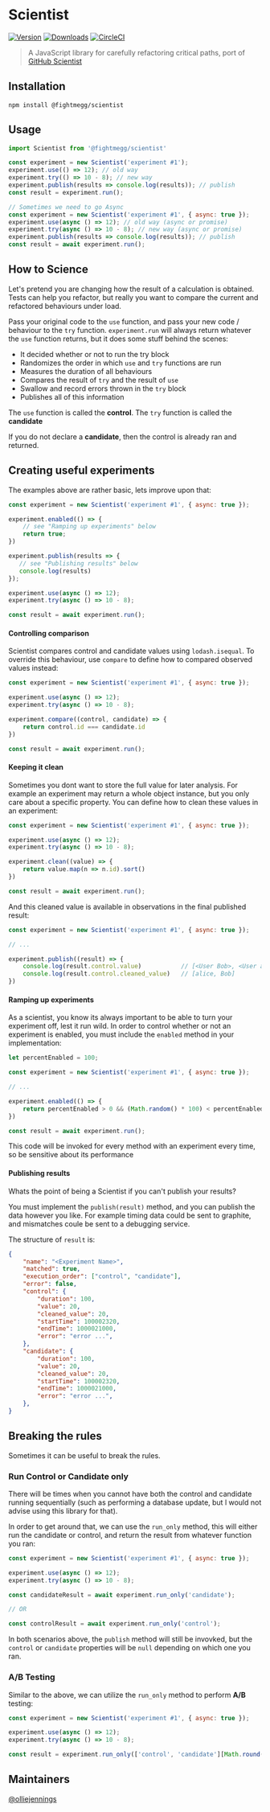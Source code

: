 # Scientist

[![Version](https://img.shields.io/npm/v/@fightmegg/scientist.svg)](https://www.npmjs.com/package/@fightmegg/scientist)
[![Downloads](https://img.shields.io/npm/dm/@fightmegg/scientist.svg)](https://www.npmjs.com/package/@fightmegg/scientist)
[![CircleCI](https://circleci.com/gh/fightmegg/scientist/tree/master.svg?style=svg)](https://circleci.com/gh/fightmegg/scientist/tree/master)

> A JavaScript library for carefully refactoring critical paths, port of [GitHub Scientist](https://github.com/github/scientist)

## Installation

`npm install @fightmegg/scientist`


## Usage

```js
import Scientist from '@fightmegg/scientist'

const experiment = new Scientist('experiment #1');
experiment.use(() => 12); // old way
experiment.try(() => 10 - 8); // new way
experiment.publish(results => console.log(results)); // publish
const result = experiment.run();

// Sometimes we need to go Async
const experiment = new Scientist('experiment #1', { async: true });
experiment.use(async () => 12); // old way (async or promise)
experiment.try(async () => 10 - 8); // new way (async or promise)
experiment.publish(results => console.log(results)); // publish
const result = await experiment.run();
```


## How to Science

Let's pretend you are changing how the result of a calculation is obtained. Tests can help you refactor, but really you want to compare the current and refactored behaviours under load.

Pass your original code to the `use` function, and pass your new code / behaviour to the `try` function. `experiment.run` will always return whatever the `use` function returns, but it does some stuff behind the scenes:

* It decided whether or not to run the try block
* Randomizes the order in which `use` and `try` functions are run
* Measures the duration of all behaviours
* Compares the result of `try` and the result of `use`
* Swallow and record errors thrown in the `try` block
* Publishes all of this information


The `use` function is called the **control**. The `try` function is called the **candidate**

If you do not declare a **candidate**, then the control is already ran and returned.


## Creating useful experiments

The examples above are rather basic, lets improve upon that:

```js
const experiment = new Scientist('experiment #1', { async: true });

experiment.enabled(() => {
    // see "Ramping up experiments" below
    return true;
})

experiment.publish(results => {
   // see "Publishing results" below
   console.log(results)
});

experiment.use(async () => 12);
experiment.try(async () => 10 - 8);

const result = await experiment.run();
```

#### Controlling comparison

Scientist compares control and candidate values using `lodash.isequal`. To override this behaviour, use `compare` to define how to compared observed values instead:

```js
const experiment = new Scientist('experiment #1', { async: true });

experiment.use(async () => 12);
experiment.try(async () => 10 - 8);

experiment.compare((control, candidate) => {
    return control.id === candidate.id
})

const result = await experiment.run();
```


#### Keeping it clean

Sometimes you dont want to store the full value for later analysis. For example an experiment may return a whole object instance, but you only care about a specific property. You can define how to clean these values in an experiment:

```js
const experiment = new Scientist('experiment #1', { async: true });

experiment.use(async () => 12);
experiment.try(async () => 10 - 8);

experiment.clean((value) => {
    return value.map(n => n.id).sort()
})

const result = await experiment.run();
```

And this cleaned value is available in observations in the final published result:

```js
const experiment = new Scientist('experiment #1', { async: true });

// ...

experiment.publish((result) => {
    console.log(result.control.value)           // [<User Bob>, <User alice>]
    console.log(result.control.cleaned_value)   // [alice, Bob]
})
```


#### Ramping up experiments

As a scientist, you know its always important to be able to turn your experiment off, lest it run wild. In order to control whether or not an experiment is enabled, you must include the `enabled` method in your implementation:

```js
let percentEnabled = 100;

const experiment = new Scientist('experiment #1', { async: true });

// ...

experiment.enabled(() => {
    return percentEnabled > 0 && (Math.random() * 100) < percentEnabled
})

const result = await experiment.run();
```

This code will be invoked for every method with an experiment every time, so be sensitive about its performance


#### Publishing results

Whats the point of being a Scientist if you can't publish your results?

You must implement the `publish(result)` method, and you can publish the data however you like. For example timing data could be sent to graphite, and mismatches coule be sent to a debugging service.

The structure of `result` is:

```json
{
    "name": "<Experiment Name>",
    "matched": true,
    "execution_order": ["control", "candidate"],
    "error": false,
    "control": {
        "duration": 100,
        "value": 20, 
        "cleaned_value": 20, 
        "startTime": 100002320,
        "endTime": 1000021000, 
        "error": "error ...",
    },
    "candidate": {
        "duration": 100,
        "value": 20, 
        "cleaned_value": 20, 
        "startTime": 100002320, 
        "endTime": 1000021000,
        "error": "error ...",
    },
}
```

## Breaking the rules

Sometimes it can be useful to break the rules.

### Run Control or Candidate only

There will be times when you cannot have both the control and candidate running sequentially (such as performing a database update, but l would not advise using this library for that).

In order to get around that, we can use the `run_only` method, this will either run the candidate or control, and return the result from whatever function you ran:

```js
const experiment = new Scientist('experiment #1', { async: true });

experiment.use(async () => 12);
experiment.try(async () => 10 - 8);

const candidateResult = await experiment.run_only('candidate');

// OR

const controlResult = await experiment.run_only('control');
```

In both scenarios above, the `publish` method will still be invovked, but the `control` or `candidate` properties will be `null` depending on which one you ran.


### A/B Testing

Similar to the above, we can utilize the `run_only` method to perform **A/B** testing:

```js
const experiment = new Scientist('experiment #1', { async: true });

experiment.use(async () => 12);
experiment.try(async () => 10 - 8);

const result = experiment.run_only(['control', 'candidate'][Math.round(Math.random())]);
```

## Maintainers

[@olliejennings](https://github.com/olliejennings)
